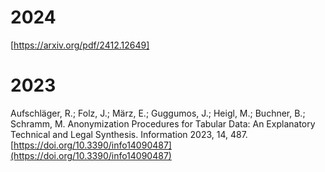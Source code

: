 # 2024

[https://arxiv.org/pdf/2412.12649]

# 2023
Aufschläger, R.; Folz, J.; März, E.; Guggumos, J.; Heigl, M.; Buchner, B.; Schramm, M. Anonymization Procedures for Tabular Data: An Explanatory Technical and Legal Synthesis. Information 2023, 14, 487. 
[https://doi.org/10.3390/info14090487](https://doi.org/10.3390/info14090487)
